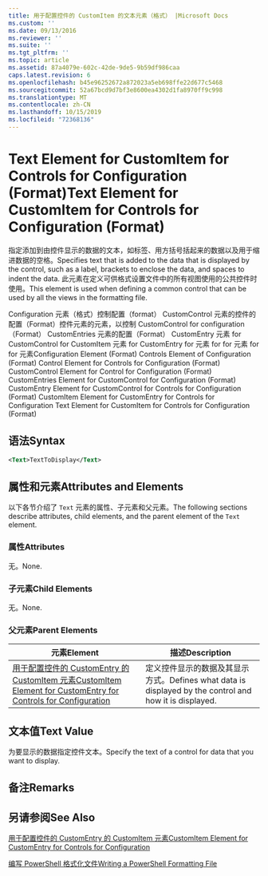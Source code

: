 ```yaml
---
title: 用于配置控件的 CustomItem 的文本元素（格式） |Microsoft Docs
ms.custom: ''
ms.date: 09/13/2016
ms.reviewer: ''
ms.suite: ''
ms.tgt_pltfrm: ''
ms.topic: article
ms.assetid: 87a4079e-602c-42de-9de5-9b59df986caa
caps.latest.revision: 6
ms.openlocfilehash: b45e96252672a872023a5eb698ffe22d677c5468
ms.sourcegitcommit: 52a67bcd9d7bf3e8600ea4302d1fa8970ff9c998
ms.translationtype: MT
ms.contentlocale: zh-CN
ms.lasthandoff: 10/15/2019
ms.locfileid: "72368136"
---
```

# <a name="text-element-for-customitem-for-controls-for-configuration-format"></a><span data-ttu-id="aa9df-102">Text Element for CustomItem for Controls for Configuration (Format)</span><span class="sxs-lookup"><span data-stu-id="aa9df-102">Text Element for CustomItem for Controls for Configuration (Format)</span></span>

<span data-ttu-id="aa9df-103">指定添加到由控件显示的数据的文本，如标签、用方括号括起来的数据以及用于缩进数据的空格。</span><span class="sxs-lookup"><span data-stu-id="aa9df-103">Specifies text that is added to the data that is displayed by the control, such as a label, brackets to enclose the data, and spaces to indent the data.</span></span> <span data-ttu-id="aa9df-104">此元素在定义可供格式设置文件中的所有视图使用的公共控件时使用。</span><span class="sxs-lookup"><span data-stu-id="aa9df-104">This element is used when defining a common control that can be used by all the views in the formatting file.</span></span>

<span data-ttu-id="aa9df-105">Configuration 元素（格式）控制配置（format） CustomControl 元素的控件的配置（Format）控件元素的元素，以控制 CustomControl for configuration （Format） CustomEntries 元素的配置（Format） CustomEntry 元素 for CustomControl for CustomItem 元素 for CustomEntry for 元素 for for 元素 for for 元素</span><span class="sxs-lookup"><span data-stu-id="aa9df-105">Configuration Element (Format) Controls Element of Configuration (Format) Control Element for Controls for Configuration (Format) CustomControl Element for Control for Configuration (Format) CustomEntries Element for CustomControl for Configuration (Format) CustomEntry Element for CustomControl for Controls for Configuration (Format) CustomItem Element for CustomEntry for Controls for Configuration Text Element for CustomItem for Controls for Configuration (Format)</span></span>

## <a name="syntax"></a><span data-ttu-id="aa9df-106">语法</span><span class="sxs-lookup"><span data-stu-id="aa9df-106">Syntax</span></span>

```xml
<Text>TextToDisplay</Text>
```

## <a name="attributes-and-elements"></a><span data-ttu-id="aa9df-107">属性和元素</span><span class="sxs-lookup"><span data-stu-id="aa9df-107">Attributes and Elements</span></span>

<span data-ttu-id="aa9df-108">以下各节介绍了 `Text` 元素的属性、子元素和父元素。</span><span class="sxs-lookup"><span data-stu-id="aa9df-108">The following sections describe attributes, child elements, and the parent element of the `Text` element.</span></span>

### <a name="attributes"></a><span data-ttu-id="aa9df-109">属性</span><span class="sxs-lookup"><span data-stu-id="aa9df-109">Attributes</span></span>

<span data-ttu-id="aa9df-110">无。</span><span class="sxs-lookup"><span data-stu-id="aa9df-110">None.</span></span>

### <a name="child-elements"></a><span data-ttu-id="aa9df-111">子元素</span><span class="sxs-lookup"><span data-stu-id="aa9df-111">Child Elements</span></span>

<span data-ttu-id="aa9df-112">无。</span><span class="sxs-lookup"><span data-stu-id="aa9df-112">None.</span></span>

### <a name="parent-elements"></a><span data-ttu-id="aa9df-113">父元素</span><span class="sxs-lookup"><span data-stu-id="aa9df-113">Parent Elements</span></span>

|<span data-ttu-id="aa9df-114">元素</span><span class="sxs-lookup"><span data-stu-id="aa9df-114">Element</span></span>|<span data-ttu-id="aa9df-115">描述</span><span class="sxs-lookup"><span data-stu-id="aa9df-115">Description</span></span>|
|-------------|-----------------|
|[<span data-ttu-id="aa9df-116">用于配置控件的 CustomEntry 的 CustomItem 元素</span><span class="sxs-lookup"><span data-stu-id="aa9df-116">CustomItem Element for CustomEntry for Controls for Configuration</span></span>](./customitem-element-for-customentry-for-controls-for-configuration-format.md)|<span data-ttu-id="aa9df-117">定义控件显示的数据及其显示方式。</span><span class="sxs-lookup"><span data-stu-id="aa9df-117">Defines what data is displayed by the control and how it is displayed.</span></span>|

## <a name="text-value"></a><span data-ttu-id="aa9df-118">文本值</span><span class="sxs-lookup"><span data-stu-id="aa9df-118">Text Value</span></span>

<span data-ttu-id="aa9df-119">为要显示的数据指定控件文本。</span><span class="sxs-lookup"><span data-stu-id="aa9df-119">Specify the text of a control for data that you want to display.</span></span>

## <a name="remarks"></a><span data-ttu-id="aa9df-120">备注</span><span class="sxs-lookup"><span data-stu-id="aa9df-120">Remarks</span></span>

## <a name="see-also"></a><span data-ttu-id="aa9df-121">另请参阅</span><span class="sxs-lookup"><span data-stu-id="aa9df-121">See Also</span></span>

[<span data-ttu-id="aa9df-122">用于配置控件的 CustomEntry 的 CustomItem 元素</span><span class="sxs-lookup"><span data-stu-id="aa9df-122">CustomItem Element for CustomEntry for Controls for Configuration</span></span>](./customitem-element-for-customentry-for-controls-for-configuration-format.md)

[<span data-ttu-id="aa9df-123">编写 PowerShell 格式化文件</span><span class="sxs-lookup"><span data-stu-id="aa9df-123">Writing a PowerShell Formatting File</span></span>](./writing-a-powershell-formatting-file.md)
